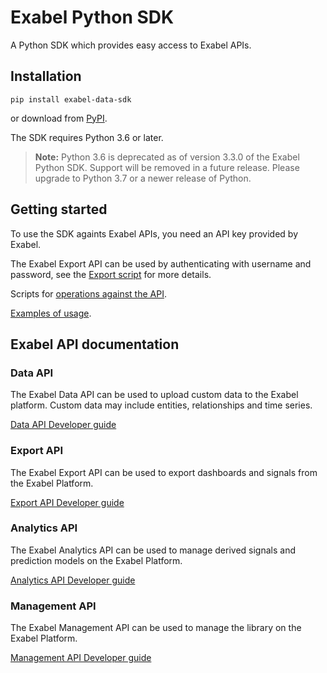 # Exabel Python SDK

A Python SDK which provides easy access to Exabel APIs.

## Installation

```
pip install exabel-data-sdk
```

or download from [PyPI](https://pypi.org/project/exabel-data-sdk/).

The SDK requires Python 3.6 or later.

> **Note:**
Python 3.6 is deprecated as of version 3.3.0 of the Exabel Python SDK. Support will be removed in a future release. Please upgrade to Python 3.7 or a newer release of Python.

## Getting started

To use the SDK againts Exabel APIs, you need an API key provided by Exabel.

The Exabel Export API can be used by authenticating with username and password, see the [Export script](https://doc.exabel.com/api/export/script.html) for more details.

Scripts for [operations against the API](https://github.com/Exabel/python-sdk/tree/main/exabel_data_sdk/scripts).

[Examples of usage](https://github.com/Exabel/python-sdk/tree/main/exabel_data_sdk/examples).

## Exabel API documentation

### Data API
The Exabel Data API can be used to upload custom data to the Exabel platform. Custom data may include entities, relationships and time series.

[Data API Developer guide](https://help.exabel.com/docs/data-api)

### Export API
The Exabel Export API can be used to export dashboards and signals from the Exabel Platform.

[Export API Developer guide](https://doc.exabel.com/api/export/index.html)

### Analytics API
The Exabel Analytics API can be used to manage derived signals and prediction models on the Exabel Platform.

[Analytics API Developer guide](https://help.exabel.com/docs/analytics-api)

### Management API
The Exabel Management API can be used to manage the library on the Exabel Platform.

[Management API Developer guide](https://help.exabel.com/docs/management-api)
